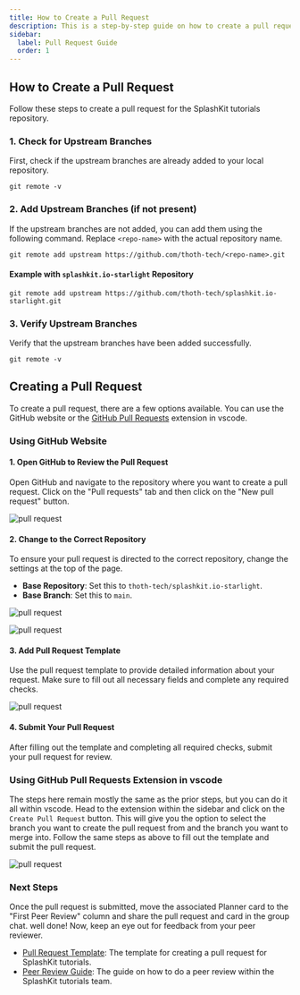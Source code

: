 ```yaml
---
title: How to Create a Pull Request
description: This is a step-by-step guide on how to create a pull request for SplashKit tutorials.
sidebar:
  label: Pull Request Guide
  order: 1
---
```


## How to Create a Pull Request

Follow these steps to create a pull request for the SplashKit tutorials repository.

### 1. Check for Upstream Branches

First, check if the upstream branches are already added to your local repository.

```shell
git remote -v
```

### 2. Add Upstream Branches (if not present)

If the upstream branches are not added, you can add them using the following command. Replace
`<repo-name>` with the actual repository name.

```shell
git remote add upstream https://github.com/thoth-tech/<repo-name>.git
```

#### Example with `splashkit.io-starlight` Repository

```shell
git remote add upstream https://github.com/thoth-tech/splashkit.io-starlight.git
```

### 3. Verify Upstream Branches

Verify that the upstream branches have been added successfully.

```shell
git remote -v
```

## Creating a Pull Request

To create a pull request, there are a few options available. You can use the GitHub website or the
[GitHub Pull Requests](https://marketplace.visualstudio.com/items?itemName=GitHub.vscode-pull-request-github)
extension in vscode.

### Using GitHub Website

#### 1. Open GitHub to Review the Pull Request

Open GitHub and navigate to the repository where you want to create a pull request. Click on the
"Pull requests" tab and then click on the "New pull request" button.

![pull request](/splashkit/onboarding/pull-request-fig1.png)

#### 2. Change to the Correct Repository

To ensure your pull request is directed to the correct repository, change the settings at the top of
the page.

- **Base Repository**: Set this to `thoth-tech/splashkit.io-starlight`.
- **Base Branch**: Set this to `main`.

![pull request](/splashkit/onboarding/pull-request-fig2.png)

![pull request](/splashkit/onboarding/pull-request-fig3.png)

#### 3. Add Pull Request Template

Use the pull request template to provide detailed information about your request. Make sure to fill
out all necessary fields and complete any required checks.

![pull request](/splashkit/onboarding/pull-request-fig4.png)

#### 4. Submit Your Pull Request

After filling out the template and completing all required checks, submit your pull request for
review.

### Using GitHub Pull Requests Extension in vscode

The steps here remain mostly the same as the prior steps, but you can do it all within vscode.
Head to the extension within the sidebar and click on the `Create Pull Request` button. This will
give you the option to select the branch you want to create the pull request from and the branch
you want to merge into. Follow the same steps as above to fill out the template and submit the pull
request.

![pull request](/splashkit/onboarding/prinvscode.gif)

### Next Steps

Once the pull request is submitted, move the associated Planner card to the "First Peer Review" column
and share the pull request and card in the group chat. well done! Now, keep an eye out for feedback
from your peer reviewer.

- [Pull Request Template](/products/splashkit/splashkit-tutorials/onboarding/04-pull-request-template):
  The template for creating a pull request for SplashKit tutorials.
- [Peer Review Guide](/products/splashkit/splashkit-tutorials/onboarding/05-peer-review): The guide
  on how to do a peer review within the SplashKit tutorials team.
